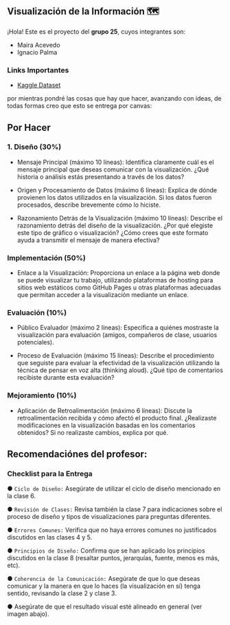 ## Visualización de la Información 🗺️
¡Hola! Este es el proyecto del **grupo 25**, cuyos integrantes son:
- Maira Acevedo
- Ignacio Palma

### Links Importantes
- [Kaggle Dataset](https://www.kaggle.com/datasets/asaniczka/top-spotify-songs-in-73-countries-daily-updated)

por mientras pondré las cosas que hay que hacer, avanzando con ideas, de todas formas creo que esto se entrega por canvas:
## Por Hacer 

### 1. Diseño (30%)
-  Mensaje Principal (máximo 10 líneas): Identifica claramente cuál es el mensaje principal que
deseas comunicar con la visualización. ¿Qué historia o análisis estás presentando a través de
los datos?

- Origen y Procesamiento de Datos (máximo 6 líneas): Explica de dónde provienen los datos
utilizados en la visualización. Si los datos fueron procesados, describe brevemente cómo lo
hiciste.

- Razonamiento Detrás de la Visualización (máximo 10 líneas): Describe el razonamiento
detrás del diseño de la visualización. ¿Por qué elegiste este tipo de gráfico o visualización?
¿Cómo crees que este formato ayuda a transmitir el mensaje de manera efectiva?


### Implementación (50%)
- Enlace a la Visualización: Proporciona un enlace a la página web donde se puede visualizar
tu trabajo, utilizando plataformas de hosting para sitios web estáticos como GitHub Pages u
otras plataformas adecuadas que permitan acceder a la visualización mediante un enlace.

### Evaluación (10%)
- Público Evaluador (máximo 2 líneas): Especifica a quiénes mostraste la visualización para
evaluación (amigos, compañeros de clase, usuarios potenciales).

- Proceso de Evaluación (máximo 15 líneas): Describe el procedimiento que seguiste para
evaluar la efectividad de la visualización utilizando la técnica de pensar en voz alta (thinking
aloud). ¿Qué tipo de comentarios recibiste durante esta evaluación?

### Mejoramiento (10%)
- Aplicación de Retroalimentación (máximo 6 líneas): Discute la retroalimentación recibida y
cómo afectó el producto final. ¿Realizaste modificaciones en la visualización basadas en los
comentarios obtenidos? Si no realizaste cambios, explica por qué.


## Recomendaciónes del profesor:
### Checklist para la Entrega

● `Ciclo de Diseño:` Asegúrate de utilizar el ciclo de diseño mencionado en la clase 6.

● `Revisión de Clases:` Revisa también la clase 7 para indicaciones sobre el proceso de
diseño y tipos de visualizaciones para preguntas diferentes.

● `Errores Comunes:` Verifica que no haya errores comunes no justificados discutidos en
las clases 4 y 5.

● `Principios de Diseño:` Confirma que se han aplicado los principios discutidos en la
clase 8 (resaltar puntos, jerarquías, fuente, menos es más, etc).

● `Coherencia de la Comunicación:` Asegúrate de que lo que deseas comunicar y la
manera en que lo haces (la visualización en sí) tenga sentido, revisando la clase 2 y
clase 3.

● Asegúrate de que el resultado visual esté alineado en general (ver imagen abajo).




